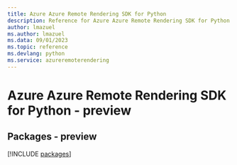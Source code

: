 ```yaml
---
title: Azure Azure Remote Rendering SDK for Python
description: Reference for Azure Azure Remote Rendering SDK for Python
author: lmazuel
ms.author: lmazuel
ms.data: 09/01/2023
ms.topic: reference
ms.devlang: python
ms.service: azureremoterendering
---
```

# Azure Azure Remote Rendering SDK for Python - preview
## Packages - preview
[!INCLUDE [packages](azure-remote-rendering-index.md)]